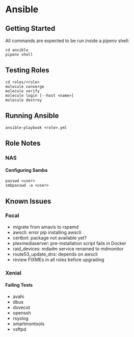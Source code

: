 # Ansible

## Getting Started

All commands are expected to be run inside a pipenv shell:

    cd ansible
    pipenv shell

## Testing Roles

    cd roles/<role>
    molecule converge
    molecule verify
    molecule login [--host <name>]
    molecule destroy

## Running Ansible

    ansible-playbook <role>.yml

## Role Notes

### NAS

#### Configuring Samba

    passwd <user>
    smbpasswd -a <user>

## Known Issues

### Focal
- migrate from amavis to rspamd
- awscli: error pip installing awscli
- certbot: package not available yet?
- plexmediaserver: pre-installation script fails in Docker
- raid_devices: mdadm service renamed to mdmonitor
- route53_update_dns: depends on awscli
- review FIXMEs in all roles before upgrading

### Xenial

#### Failing Tests
- avahi
- dbus
- dovecot
- openssh
- rsyslog
- smartmontools
- vsftpd
